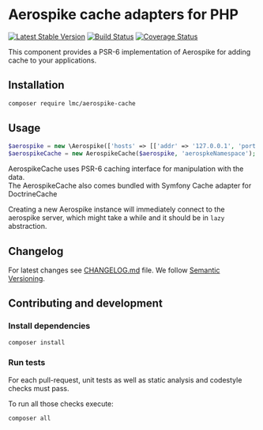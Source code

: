 Aerospike cache adapters for PHP
===================

[![Latest Stable Version](https://img.shields.io/packagist/v/lmc/aerospike-cache-php.svg)](https://packagist.org/packages/lmc/aerospike-cache)
[![Build Status](https://travis-ci.com/lmc-eu/aerospike-cache-php.svg?branch=master)](https://travis-ci.com/lmc-eu/aerospike-cache-php)
[![Coverage Status](https://coveralls.io/repos/github/lmc-eu/aerospike-cache-php/badge.svg?branch=master)](https://coveralls.io/github/lmc-eu/aerospike-cache-php?branch=master)

This component provides a PSR-6 implementation of Aerospike for adding cache to your applications. 

## Installation

```bash
composer require lmc/aerospike-cache
```

## Usage
```php
$aerospike = new \Aerospike(['hosts' => [['addr' => '127.0.0.1', 'port' => 3000]]]);
$aerospikeCache = new AerospikeCache($aerospike, 'aerospkeNamespace');
```

AerospikeCache uses PSR-6 caching interface for manipulation with the data.  
The AerospikeCache also comes bundled with Symfony Cache adapter for DoctrineCache

Creating a new Aerospike instance will immediately connect to the aerospike server,
 which might take a while and it should be in `lazy` abstraction.

## Changelog
For latest changes see [CHANGELOG.md](CHANGELOG.md) file. We follow [Semantic Versioning](https://semver.org/).

## Contributing and development

### Install dependencies

```bash
composer install
```

### Run tests

For each pull-request, unit tests as well as static analysis and codestyle checks must pass.

To run all those checks execute:

```bash
composer all
```
